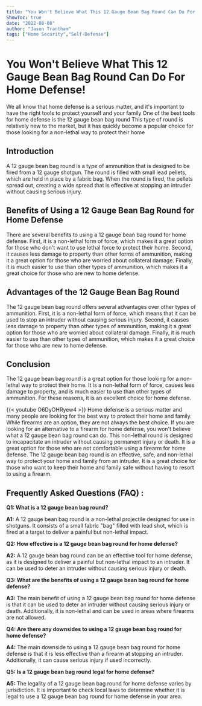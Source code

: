 ```yaml
---
title: "You Won't Believe What This 12 Gauge Bean Bag Round Can Do For Home Defense!"
ShowToc: true 
date: "2022-08-08"
author: "Jason Trantham" 
tags: ["Home Security","Self-Defense"]
---
```

# You Won't Believe What This 12 Gauge Bean Bag Round Can Do For Home Defense!

We all know that home defense is a serious matter, and it's important to have the right tools to protect yourself and your family One of the best tools for home defense is the 12 gauge bean bag round This type of round is relatively new to the market, but it has quickly become a popular choice for those looking for a non-lethal way to protect their home

## Introduction

A 12 gauge bean bag round is a type of ammunition that is designed to be fired from a 12 gauge shotgun. The round is filled with small lead pellets, which are held in place by a fabric bag. When the round is fired, the pellets spread out, creating a wide spread that is effective at stopping an intruder without causing serious injury.

## Benefits of Using a 12 Gauge Bean Bag Round for Home Defense

There are several benefits to using a 12 gauge bean bag round for home defense. First, it is a non-lethal form of force, which makes it a great option for those who don't want to use lethal force to protect their home. Second, it causes less damage to property than other forms of ammunition, making it a great option for those who are worried about collateral damage. Finally, it is much easier to use than other types of ammunition, which makes it a great choice for those who are new to home defense.

## Advantages of the 12 Gauge Bean Bag Round

The 12 gauge bean bag round offers several advantages over other types of ammunition. First, it is a non-lethal form of force, which means that it can be used to stop an intruder without causing serious injury. Second, it causes less damage to property than other types of ammunition, making it a great option for those who are worried about collateral damage. Finally, it is much easier to use than other types of ammunition, which makes it a great choice for those who are new to home defense.

## Conclusion

The 12 gauge bean bag round is a great option for those looking for a non-lethal way to protect their home. It is a non-lethal form of force, causes less damage to property, and is much easier to use than other types of ammunition. For these reasons, it is an excellent choice for home defense.

{{< youtube O6DyOHRyew4 >}} 
Home defense is a serious matter and many people are looking for the best way to protect their home and family. While firearms are an option, they are not always the best choice. If you are looking for an alternative to a firearm for home defense, you won't believe what a 12 gauge bean bag round can do. This non-lethal round is designed to incapacitate an intruder without causing permanent injury or death. It is a great option for those who are not comfortable using a firearm for home defense. The 12 gauge bean bag round is an effective, safe, and non-lethal way to protect your home and family from an intruder. It is a great choice for those who want to keep their home and family safe without having to resort to using a firearm.

## Frequently Asked Questions (FAQ) :
**Q1: What is a 12 gauge bean bag round?**

**A1:** A 12 gauge bean bag round is a non-lethal projectile designed for use in shotguns. It consists of a small fabric "bag" filled with lead shot, which is fired at a target to deliver a painful but non-lethal impact.

**Q2: How effective is a 12 gauge bean bag round for home defense?**

**A2:** A 12 gauge bean bag round can be an effective tool for home defense, as it is designed to deliver a painful but non-lethal impact to an intruder. It can be used to deter an intruder without causing serious injury or death.

**Q3: What are the benefits of using a 12 gauge bean bag round for home defense?**

**A3:** The main benefit of using a 12 gauge bean bag round for home defense is that it can be used to deter an intruder without causing serious injury or death. Additionally, it is non-lethal and can be used in areas where firearms are not allowed.

**Q4: Are there any downsides to using a 12 gauge bean bag round for home defense?**

**A4:** The main downside to using a 12 gauge bean bag round for home defense is that it is less effective than a firearm at stopping an intruder. Additionally, it can cause serious injury if used incorrectly.

**Q5: Is a 12 gauge bean bag round legal for home defense?**

**A5:** The legality of a 12 gauge bean bag round for home defense varies by jurisdiction. It is important to check local laws to determine whether it is legal to use a 12 gauge bean bag round for home defense in your area.



